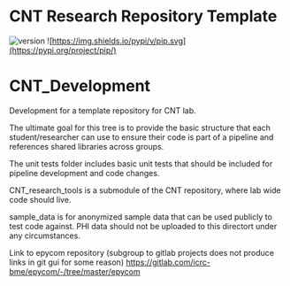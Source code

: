 CNT Research Repository Template
================
![version](https://img.shields.io/badge/version-0.2.1-blue)
![https://img.shields.io/pypi/v/pip.svg](https://pypi.org/project/pip/)

# CNT_Development
Development for a template repository for CNT lab. 

The ultimate goal for this tree is to provide the basic structure that each student/researcher can use to ensure their code is part of a pipeline and references shared libraries across groups.

The unit tests folder includes basic unit tests that should be included for pipeline development and code changes.

CNT_research_tools is a submodule of the CNT repository, where lab wide code should live.

sample_data is for anonymized sample data that can be used publicly to test code against. PHI data should not be uploaded to this directort under any circumstances.

Link to epycom repository (subgroup to gitlab projects does not produce links in git gui for some reason) 
https://gitlab.com/icrc-bme/epycom/-/tree/master/epycom
